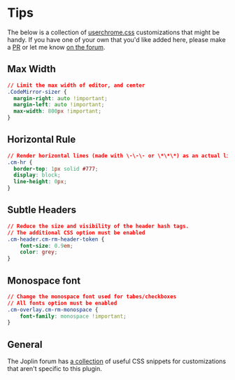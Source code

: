 # Tips

The below is a collection of [userchrome.css](https://joplinapp.org/#custom-css) customizations that might be handy. If you have one of your own that you'd like added here, please make a [PR](https://github.com/CalebJohn/joplin-rich-markdown/pulls) or let me know [on the forum](https://discourse.joplinapp.org/t/plugin-rich-markdown/15053).

## Max Width

```css
// Limit the max width of editor, and center
.CodeMirror-sizer {
  margin-right: auto !important;
  margin-left: auto !important;
  max-width: 800px !important;
}
```

## Horizontal Rule 

```css
// Render horizontal lines (made with \-\-\- or \*\*\*) as an actual line across the editor.
.cm-hr {
  border-top: 1px solid #777;
  display: block;
  line-height: 0px;
}
```

## Subtle Headers

```css
// Reduce the size and visibility of the header hash tags.
// The additional CSS option must be enabled
.cm-header.cm-rm-header-token {
	font-size: 0.9em;
	color: grey;
}
```

## Monospace font

```css
// Change the monospace font used for tabes/checkboxes
// All fonts option must be enabled
.cm-overlay.cm-rm-monospace {
	font-family: monospace !important;
}
```

## General

The Joplin forum has [a collection](https://discourse.joplinapp.org/t/joplin-customization/11195) of useful CSS snippets for customizations that aren't specific to this plugin.
